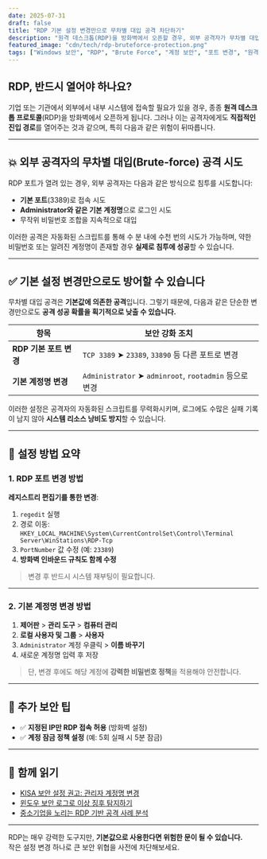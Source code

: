 ```yaml
---
date: 2025-07-31
draft: false
title: "RDP 기본 설정 변경만으로 무차별 대입 공격 차단하기"
description: "원격 데스크톱(RDP)을 방화벽에서 오픈할 경우, 외부 공격자가 무차별 대입(Brute-force) 공격을 시도할 수 있습니다. 기본 포트와 계정명을 변경함으로써 효과적으로 이를 방지할 수 있습니다."
featured_image: "cdn/tech/rdp-bruteforce-protection.png"
tags: ["Windows 보안", "RDP", "Brute Force", "계정 보안", "포트 변경", "원격 데스크톱 프로토콜"]
---
```


## RDP, 반드시 열어야 하나요?

기업 또는 기관에서 외부에서 내부 시스템에 접속할 필요가 있을 경우, 종종 **원격 데스크톱 프로토콜**(RDP)을 방화벽에서 오픈하게 됩니다. 그러나 이는 공격자에게도 **직접적인 진입 경로**를 열어주는 것과 같으며, 특히 다음과 같은 위험이 뒤따릅니다.

<!--more-->

---

## 💥 외부 공격자의 무차별 대입(Brute-force) 공격 시도

RDP 포트가 열려 있는 경우, 외부 공격자는 다음과 같은 방식으로 침투를 시도합니다:

- **기본 포트**(3389)로 접속 시도
- **Administrator와 같은 기본 계정명**으로 로그인 시도
- 무작위 비밀번호 조합을 지속적으로 대입

이러한 공격은 자동화된 스크립트를 통해 수 분 내에 수천 번의 시도가 가능하며, 약한 비밀번호 또는 알려진 계정명이 존재할 경우 **실제로 침투에 성공**할 수 있습니다.

---

## ✅ 기본 설정 변경만으로도 방어할 수 있습니다

무차별 대입 공격은 **기본값에 의존한 공격**입니다. 그렇기 때문에, 다음과 같은 단순한 변경만으로도 **공격 성공 확률을 획기적으로 낮출 수 있습니다.**

| 항목                 | 보안 강화 조치                                    |
|----------------------|----------------------------------------------------|
| **RDP 기본 포트 변경**     | `TCP 3389` ➤ `23389`, `33890` 등 다른 포트로 변경             |
| **기본 계정명 변경**      | `Administrator` ➤ `adminroot`, `rootadmin` 등으로 변경      |

이러한 설정은 공격자의 자동화된 스크립트를 무력화시키며, 로그에도 수많은 실패 기록이 남지 않아 **시스템 리소스 낭비도 방지**할 수 있습니다.

---

## 🔧 설정 방법 요약

### 1. RDP 포트 변경 방법

**레지스트리 편집기를 통한 변경**:

1. `regedit` 실행
2. 경로 이동:  
   `HKEY_LOCAL_MACHINE\System\CurrentControlSet\Control\Terminal Server\WinStations\RDP-Tcp`
3. `PortNumber` 값 수정 (예: `23389`)
4. **방화벽 인바운드 규칙도 함께 수정**

> 변경 후 반드시 시스템 재부팅이 필요합니다.

---

### 2. 기본 계정명 변경 방법

1. **제어판** > **관리 도구** > **컴퓨터 관리**
2. **로컬 사용자 및 그룹** > **사용자**
3. `Administrator` 계정 우클릭 > **이름 바꾸기**
4. 새로운 계정명 입력 후 저장

> 단, 변경 후에도 해당 계정에 **강력한 비밀번호 정책**을 적용해야 안전합니다.

---

## 🔐 추가 보안 팁

- ✅ **지정된 IP만 RDP 접속 허용** (방화벽 설정)
- ✅ **계정 잠금 정책 설정** (예: 5회 실패 시 5분 잠금)

---

## 📖 함께 읽기

- [KISA 보안 설정 권고: 관리자 계정명 변경](https://www.kisa.or.kr/)
- [윈도우 보안 로그로 이상 징후 탐지하기](https://blog.plura.io/ko/column/security-log-analysis/)
- [중소기업을 노리는 RDP 기반 공격 사례 분석](https://blog.plura.io/ko/incident-analysis/rdp-breach-case/)

---

RDP는 매우 강력한 도구지만, **기본값으로 사용한다면 위험한 문이 될 수 있습니다.**  
작은 설정 변경 하나로 큰 보안 위협을 사전에 차단해보세요.
